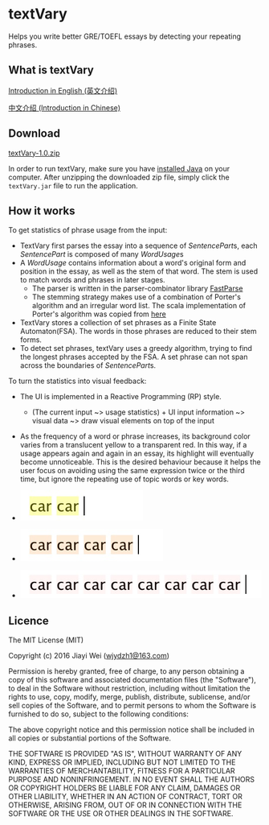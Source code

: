 # textVary
Helps you write better GRE/TOEFL essays by detecting your repeating phrases.

## What is textVary

[Introduction in English (英文介绍)](https://mrvplusone.github.io/textVary/)

[中文介绍 (Introduction in Chinese)](https://mrvplusone.github.io/textVary/index_zh.html)

## Download

[textVary-1.0.zip](https://github.com/MrVPlusOne/textVary/releases/download/v1.0/textVary-1.0.zip)

In order to run textVary, make sure you have [installed Java](https://www.java.com/en/download/) on your computer. After unzipping the downloaded zip file, simply click the `textVary.jar` file to run the application.

## How it works

To get statistics of phrase usage from the input:

  * TextVary first parses the essay into a sequence of *SentencePart*s, each *SentencePart* is composed of many *WordUsage*s
  * A *WordUsage* contains information about a word's original form and position in the essay, as well as the stem of that word. The stem is used to match words and phrases in later stages.
    * The parser is written in the parser-combinator library [FastParse](https://github.com/lihaoyi/fastparse)
    * The stemming strategy makes use of a combination of Porter's algorithm and an irregular word list. The scala implementation of Porter's algorithm was copied from [here](https://github.com/scalanlp/chalk/blob/master/src/main/scala/chalk/text/analyze/PorterStemmer.scala)
  * TextVary stores a collection of set phrases as a Finite State Automaton(FSA). The words in those phrases are reduced to their stem forms.
  * To detect set phrases, textVary uses a greedy algorithm, trying to find the longest phrases accepted by the FSA. A set phrase can not span across the boundaries of *SentencePart*s.

To turn the statistics into visual feedback:

  * The UI is implemented in a Reactive Programming (RP) style.
    * (The current input ~> usage statistics) + UI input information ~> visual data ~> draw visual elements on top of the input


  * As the frequency of a word or phrase increases, its background color varies from a translucent yellow to a transparent red. In this way, if a usage appears again and again in an essay, its highlight will eventually become unnoticeable. This is the desired behaviour because it helps the user focus on avoiding using the same expression twice or the third time, but ignore the repeating use of topic words or key words.
   * ![2 cars](https://github.com/MrVPlusOne/textVary-storage/blob/master/2cars.png?raw=true)
   * ![4 cars](https://github.com/MrVPlusOne/textVary-storage/blob/master/4cars.png?raw=true)
   * ![8 cars](https://github.com/MrVPlusOne/textVary-storage/blob/master/8cars.png?raw=true)


## Licence

The MIT License (MIT)

Copyright (c) 2016 Jiayi Wei (wjydzh1@163.com)

Permission is hereby granted, free of charge, to any person obtaining a copy of this software and associated documentation files (the "Software"), to deal in the Software without restriction, including without limitation the rights to use, copy, modify, merge, publish, distribute, sublicense, and/or sell copies of the Software, and to permit persons to whom the Software is furnished to do so, subject to the following conditions:

The above copyright notice and this permission notice shall be included in all copies or substantial portions of the Software.

THE SOFTWARE IS PROVIDED "AS IS", WITHOUT WARRANTY OF ANY KIND, EXPRESS OR IMPLIED, INCLUDING BUT NOT LIMITED TO THE WARRANTIES OF MERCHANTABILITY, FITNESS FOR A PARTICULAR PURPOSE AND NONINFRINGEMENT. IN NO EVENT SHALL THE AUTHORS OR COPYRIGHT HOLDERS BE LIABLE FOR ANY CLAIM, DAMAGES OR OTHER LIABILITY, WHETHER IN AN ACTION OF CONTRACT, TORT OR OTHERWISE, ARISING FROM, OUT OF OR IN CONNECTION WITH THE SOFTWARE OR THE USE OR OTHER DEALINGS IN THE SOFTWARE.
